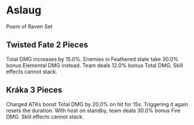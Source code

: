 # Aslaug

Poem of Raven Set

## Twisted Fate 2 Pieces

Total DMG increases by 15.0%. Enemies in Feathered state take 30.0% bonus Elemental DMG instead. Team deals 12.0% bonus Total DMG. Skill effects cannot stack.

## Kráka 3 Pieces

Charged ATKs boost Total DMG by 20.0% on hit for 15s. Triggering it again resets the duration. With host on standby, team deals 30.0% bonus Fire DMG. Skill effects cannot stack.